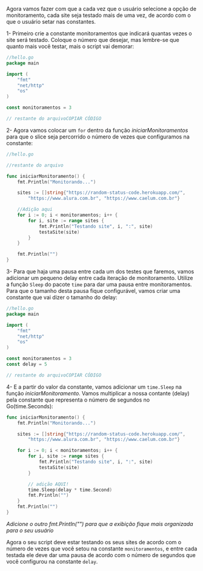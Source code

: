 Agora vamos fazer com que a cada vez que o usuário selecione a opção de monitoramento, cada site seja testado mais de uma vez, de acordo com o que o usuário setar nas constantes.

1- Primeiro crie a constante monitoramentos que indicará quantas vezes o site será testado. 
Coloque o número que desejar, mas lembre-se que quanto mais você testar, mais o script vai demorar:

~~~go
//hello.go
package main

import (
    "fmt"
    "net/http"
    "os"    
)

const monitoramentos = 3

// restante do arquivoCOPIAR CÓDIGO
~~~

2- Agora vamos colocar um `for` dentro da função _iniciarMonitoramentos_ para que o slice seja percorrido o número de vezes que configuramos na constante:

~~~go
//hello.go

//restante do arquivo

func iniciarMonitoramento() {
    fmt.Println("Monitorando...")

    sites := []string{"https://random-status-code.herokuapp.com/",
        "https://www.alura.com.br", "https://www.caelum.com.br"}

    //Adição aqui
    for i := 0; i < monitoramentos; i++ {
        for i, site := range sites {
            fmt.Println("Testando site", i, ":", site)
            testaSite(site)
        }
    }

    fmt.Println("")
}
~~~

3- Para que haja uma pausa entre cada um dos testes que faremos, vamos adicionar um pequeno delay entre cada iteração de monitoramento. Utilize a função `Sleep` do pacote `time` para dar uma pausa entre monitoramentos. Para que o tamanho desta pausa fique configurável, vamos criar uma constante que vai dizer o tamanho do delay:

~~~go
//hello.go
package main

import (
    "fmt"
    "net/http"
    "os"    
)

const monitoramentos = 3
const delay = 5

// restante do arquivoCOPIAR CÓDIGO
~~~

4- E a partir do valor da constante, vamos adicionar um `time.Sleep` na função _iniciarMonitoramento_. Vamos multiplicar a nossa contante (delay) pela constante que representa o número de segundos no Go(time.Seconds):

~~~go
func iniciarMonitoramento() {
    fmt.Println("Monitorando...")

    sites := []string{"https://random-status-code.herokuapp.com/",
        "https://www.alura.com.br", "https://www.caelum.com.br"}

    for i := 0; i < monitoramentos; i++ {
        for i, site := range sites {
            fmt.Println("Testando site", i, ":", site)
            testaSite(site)
        }

        // adição AQUI!
        time.Sleep(delay * time.Second)
        fmt.Println("")
    }
    fmt.Println("")
}
~~~

_Adicione o outro fmt.Println("") para que a exibição fique mais organizada para o seu usuário_

Agora o seu script deve estar testando os seus sites de acordo com o número de vezes que você setou na constante `monitoramentos`, e entre cada testada ele deve dar uma pausa de acordo com o número de segundos que você configurou na constante `delay`.